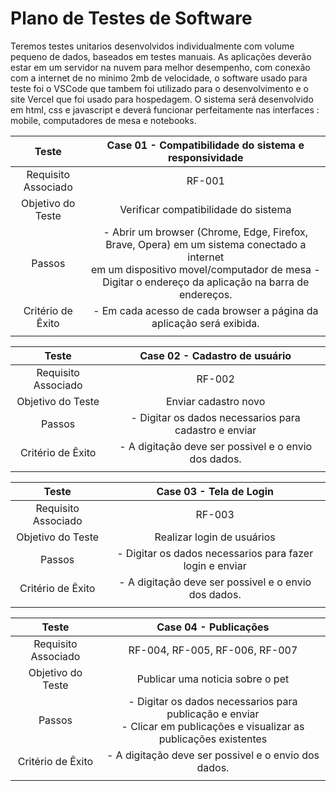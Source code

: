 # Plano de Testes de Software

Teremos testes unitarios desenvolvidos individualmente com volume pequeno de dados, baseados em testes manuais.
As aplicações deverão estar em um servidor na nuvem para melhor desempenho, com conexão com a internet de no minimo 2mb de velocidade, o software usado para teste foi o VSCode que tambem foi utilizado para o desenvolvimento e o site Vercel que foi usado para hospedagem.
O sistema será desenvolvido em html, css e javascript e deverá funcionar perfeitamente nas interfaces : mobile, computadores de mesa e notebooks.


| **Teste** | **Case 01 - Compatibilidade do sistema e responsividade** 	|
|:---:	|:---:	|
|	Requisito Associado 	|RF-001  |
| Objetivo do Teste 	| Verificar compatibilidade do sistema |
| Passos 	| - Abrir um browser (Chrome, Edge, Firefox, Brave, Opera) em um sistema conectado a internet  <br> em um dispositivo movel/computador de mesa - Digitar o endereço da aplicação na barra de endereços. |
|Critério de Êxito | - Em cada acesso de cada browser a página da aplicação será exibida. |
|  	|  	|

| **Teste** | **Case 02 - Cadastro de usuário** 	|
|:---:	|:---:	|
|	Requisito Associado 	|RF-002 |
| Objetivo do Teste 	| Enviar cadastro novo |
| Passos 	| - Digitar os dados necessarios para cadastro e enviar |
|Critério de Êxito | - A digitação deve ser possivel e o envio dos dados. |
|  	|  	|

| **Teste** | **Case 03 - Tela de Login** 	|
|:---:	|:---:	|
|	Requisito Associado 	|RF-003 |
| Objetivo do Teste 	| Realizar login de usuários  |
| Passos 	| - Digitar os dados necessarios para fazer login e enviar |
|Critério de Êxito | - A digitação deve ser possivel e o envio dos dados. |
|  	|  	|

| **Teste** | **Case 04 - Publicações** 	|
|:---:	|:---:	|
|	Requisito Associado 	|RF-004, RF-005, RF-006, RF-007 |
| Objetivo do Teste 	| Publicar uma noticia sobre o pet  |
| Passos 	| -  Digitar os dados necessarios para publicação e enviar <br> - Clicar em publicações e visualizar as publicações existentes |
|Critério de Êxito | - A digitação deve ser possivel e o envio dos dados. |
|  	|  	|